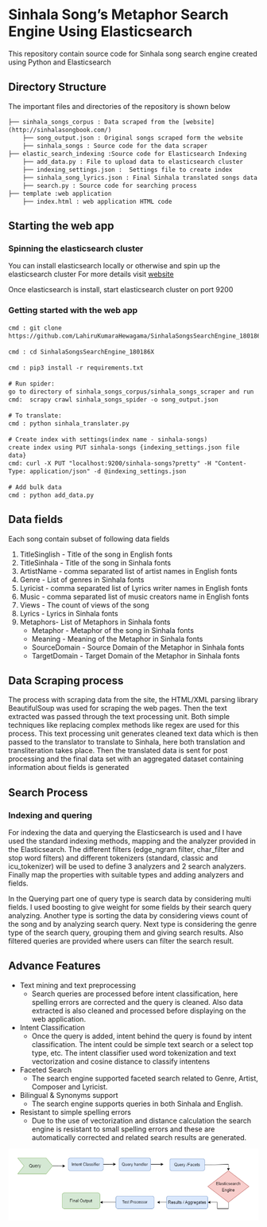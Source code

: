 # Sinhala Song’s Metaphor Search Engine Using Elasticsearch 

This repository contain source code for Sinhala song search engine created using Python and Elasticsearch

## Directory Structure

The important files and directories of the repository is shown below

    ├── sinhala_songs_corpus : Data scraped from the [website](http://sinhalasongbook.com/)                    
        ├── song_output.json : Original songs scraped form the website
        ├── sinhala_songs : Source code for the data scraper
    ├── elastic_search_indexing :Source code for Elasticsearch Indexing
        ├── add_data.py : File to upload data to elasticsearch cluster
        ├── indexing_settings.json :  Settings file to create index 
        ├── sinhala_song_lyrics.json : Final Sinhala translated songs data
        ├── search.py : Source code for searching process
    ├── template :web application
        ├── index.html : web application HTML code

           


## Starting the web app

### Spinning the elasticsearch cluster

You can install elasticsearch locally or otherwise and spin up the elasticsearch cluster
For more details visit [website](https://www.elastic.co/guide/en/elasticsearch/reference/current/getting-started-install.html)

Once elasticsearch is install, start elasticsearch cluster on port 9200

### Getting started with the web app

```commandline
cmd : git clone https://github.com/LahiruKumaraHewagama/SinhalaSongsSearchEngine_180186X

cmd : cd SinhalaSongsSearchEngine_180186X

cmd : pip3 install -r requirements.txt

# Run spider:
go to directory of sinhala_songs_corpus/sinhala_songs_scraper and run
cmd:  scrapy crawl sinhala_songs_spider -o song_output.json

# To translate:
cmd : python sinhala_translater.py

# Create index with settings(index name - sinhala-songs)
create index using PUT sinhala-songs {indexing_settings.json file data}
cmd: curl -X PUT "localhost:9200/sinhala-songs?pretty" -H "Content-Type: application/json" -d @indexing_settings.json

# Add bulk data
cmd : python add_data.py

```


## Data fields 

Each song contain subset of following data fields

1. TitleSinglish - Title of the song in English fonts 
2. TitleSinhala - Title of the song in Sinhala fonts 
3. ArtistName - comma separated list of artist names in English fonts 
4. Genre - List of genres in Sinhala fonts
5. Lyricist - comma separated list of Lyrics writer names in English fonts 
6. Music - comma separated list of music creators name in English fonts
7. Views - The count of views of the song
8. Lyrics - Lyrics in Sinhala fonts
9. Metaphors- List of Metaphors in Sinhala fonts
    * Metaphor - Metaphor of the song in Sinhala fonts
    * Meaning - Meaning of the Metaphor in Sinhala fonts
    * SourceDomain - Source Domain of the Metaphor in Sinhala fonts
    * TargetDomain - Target Domain of the Metaphor in Sinhala fonts

## Data Scraping process

The process with scraping data from the site, the HTML/XML parsing library BeautifulSoup was used for scraping the web pages. Then the text extracted was passed through the text processing unit. Both simple techniques like replacing complex methods like regex are used for this process. This text processing unit generates cleaned text data which is then passed to the translator to translate to Sinhala, here both translation and transliteration takes place. Then the translated data is sent for post processing and the final data set with an aggregated dataset containing information about fields is generated


## Search Process

### Indexing and quering

For indexing the data and querying the Elasticsearch is used and I have used the standard 
indexing methods, mapping and the analyzer provided in the Elasticsearch. The different 
filters (edge_ngram filter, char_filter and stop word filters) and different tokenizers
(standard, classic and icu_tokenizer) will be used to define 3 analyzers and 2 search 
analyzers. Finally map the properties with suitable types and adding analyzers and fields.

In the Querying part one of query type is search data by considering multi fields. I used 
boosting to give weight for some fields by their search query analyzing. Another type is 
sorting the data by considering views count of the song and by analyzing search query. Next 
type is considering the genre type of the search query, grouping them and giving search 
results. Also filtered queries are provided where users can filter the search result.

## Advance Features                  
* Text mining and text preprocessing
    * Search queries are processed before intent classification, here spelling errors are corrected and the query is cleaned. Also data extracted is also cleaned and processed before displaying on the web application.
* Intent Classification
    * Once the query is added, intent behind the query is found by intent classification. The intent could be simple text search or a select top type, etc. The intent classifier used word tokenization and text vectorization and cosine distance to classify intentens
* Faceted Search
    * The search engine supported faceted search related to Genre, Artist, Composer and Lyricist. 
* Bilingual & Synonyms support
    * The search engine supports queries in both Sinhala and English.
* Resistant to simple spelling errors
    * Due to the use of vectorization and distance calculation the search engine is resistant to small spelling errors and these are automatically corrected and related search results are generated.


![search process](search.png)


